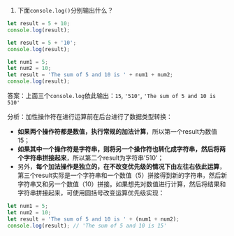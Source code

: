 1. 下面`console.log()`分别输出什么？

```js
let result = 5 + 10;
console.log(result);
```

```js
let result = 5 + '10';
console.log(result);
```

```js
let num1 = 5;
let num2 = 10;
let result = 'The sum of 5 and 10 is ' + num1 + num2;
console.log(result);
```

答案：上面三个`console.log`依此输出：`15`, `'510'`, `'The sum of 5 and 10 is 510'`

分析：加性操作符在进行运算前在后台进行了数据类型转换：

- **如果两个操作符都是数值，执行常规的加法计算**，所以第一个result为数值15；
- **如果其中一个操作符是字符串，则将另一个操作符也转化成字符串，然后将两个字符串拼接起来**，所以第二个result为字符串'510'；
- 另外，**每个加法操作是独立的，在不改变优先级的情况下由左往右依此运算**，第三个result实际是一个字符串和一个数值（5）拼接得到新的字符串，然后新字符串又和另一个数值（10）拼接。如果想先对数值进行计算，然后将结果和字符串拼接起来，可使用圆括号改变运算优先级实现：

```js
let num1 = 5;
let num2 = 10;
let result = 'The sum of 5 and 10 is ' + (num1 + num2);
console.log(result); // 'The sum of 5 and 10 is 15'
```
